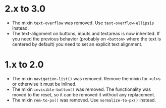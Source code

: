 2.x to 3.0
==========

*   The mixin `text-overflow` was removed. Use `text-overflow-ellipsis` instead.
*   The text-alignment on buttons, inputs and textareas is now inherited. If you need the previous behavior (probably on
    `<button>` where the text is centered by default) you need to set an explicit text alignment.


1.x to 2.0
==========

*   The mixin `navigation-list()` was removed. Remove the mixin for `<ul>`s or otherwise it must be inlined.
*   The mixin `invisible-button()` was removed. The functionality was moved to the reset, so it can be removed it without any replacement.
*   The mixin `rem-to-px()` was removed. Use `normalize-to-px()` instead.

